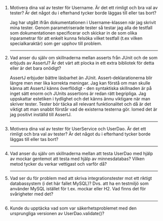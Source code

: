 1. Motivera dina val av tester för Username. Är det ett rimligt och bra val av tester? Är det något du i
   efterhand tycker borde läggas till eller tas bort?

    Jag har utgått ifrån dokumentationen i Username-klassen när jag skrivit mina tester. Genom parametriserade
    tester så testar jag alla de testfall som dokumentationen specificerar och skickar in de som olika inparametrar
    för att enkelt kunna felsöka vilket testfall (t.ex vilken specialkaraktär) som ger upphov till problem.

    ------------------------------------------
2. Vad anser du själv om skillnaderna mellan asserts från JUnit och de som erbjuds av AssertJ? Är det värt
   att plocka in ett extra bibliotek för detta eller är det bara onödigt?

   AssertJ erbjuder bättre läsbarhet än JUnit. Assert-deklarationerna blir längre men mer lika korrekta meningar.
   Jag kan förstå om man skulle känna att AssertJ känns överflödigt - den syntaktiska skillnaden är på inget sätt
   enorm och JUnits assertions är redan rätt begripliga. Jag uppskattar estetiken i tydlighet och det känns ännu 
   viktigare när man skriver tester. Tester bör täcka all relevant funktionalitet och då är det viktigt att man
   snabbt förstår vad de existerna testerna gör. Iomed det är jag positivt inställd till AssertJ. 

    ------------------------------------------
3. Motivera dina val av tester för UserService och UserDao. Är det ett rimligt och bra val av tester? Är
   det något du i efterhand tycker borde läggas till eller tas bort?

    

    ------------------------------------------
4. Vad anser du själv om skillnaderna mellan att testa UserDao med hjälp av mockar gentemot att testa
   med hjälp av minnesdatabas? Vilken metod tycker du verkar vettigast och varför då?

    ------------------------------------------
5. Vad ser du för problem med att skriva integrationstester mot ett riktigt databassystem (i det här fallet
   MySQL)? Dvs. att ha en testmiljö som använder MySQL istället för t.ex. mockar eller H2. Vad finns det
   för svårigheter med det?

    ------------------------------------------
6. Kunde du upptäcka vad som var säkerhetsproblemet med den ursprungliga versionen av
   UserDao.validate()?
